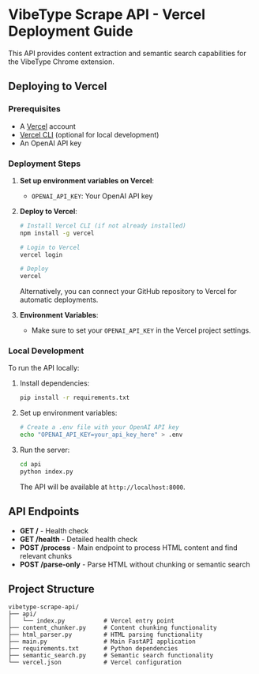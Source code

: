 # VibeType Scrape API - Vercel Deployment Guide

This API provides content extraction and semantic search capabilities for the VibeType Chrome extension.

## Deploying to Vercel

### Prerequisites

-   A [Vercel](https://vercel.com) account
-   [Vercel CLI](https://vercel.com/cli) (optional for local development)
-   An OpenAI API key

### Deployment Steps

1. **Set up environment variables on Vercel**:

    - `OPENAI_API_KEY`: Your OpenAI API key

2. **Deploy to Vercel**:

    ```bash
    # Install Vercel CLI (if not already installed)
    npm install -g vercel

    # Login to Vercel
    vercel login

    # Deploy
    vercel
    ```

    Alternatively, you can connect your GitHub repository to Vercel for automatic deployments.

3. **Environment Variables**:
    - Make sure to set your `OPENAI_API_KEY` in the Vercel project settings.

### Local Development

To run the API locally:

1. Install dependencies:

    ```bash
    pip install -r requirements.txt
    ```

2. Set up environment variables:

    ```bash
    # Create a .env file with your OpenAI API key
    echo "OPENAI_API_KEY=your_api_key_here" > .env
    ```

3. Run the server:

    ```bash
    cd api
    python index.py
    ```

    The API will be available at `http://localhost:8000`.

## API Endpoints

-   **GET /** - Health check
-   **GET /health** - Detailed health check
-   **POST /process** - Main endpoint to process HTML content and find relevant chunks
-   **POST /parse-only** - Parse HTML without chunking or semantic search

## Project Structure

```plaintext
vibetype-scrape-api/
├── api/
│   └── index.py           # Vercel entry point
├── content_chunker.py     # Content chunking functionality
├── html_parser.py         # HTML parsing functionality
├── main.py                # Main FastAPI application
├── requirements.txt       # Python dependencies
├── semantic_search.py     # Semantic search functionality
└── vercel.json            # Vercel configuration
```
